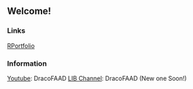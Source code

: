 ## Welcome!
### Links
[RPortfolio]()

### Information
[Youtube](https://www.youtube.com/channel/UCPl_jUf-bF1GMNn3tdoH5gw): DracoFAAD
[LIB Channel](https://www.youtube.com/channel/UCPl_jUf-bF1GMNn3tdoH5gw): DracoFAAD (New one Soon!)
